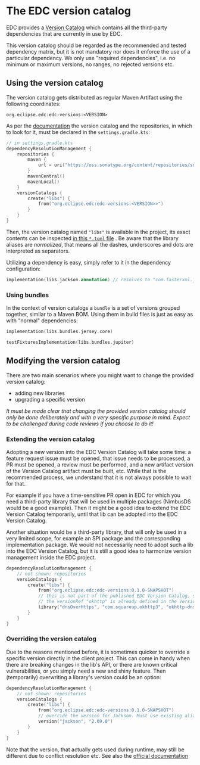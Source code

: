 # The EDC version catalog

EDC provides a [Version Catalog](https://docs.gradle.org/7.4/userguide/platforms.html) which contains all the
third-party dependencies
that are currently in use by EDC.

This version catalog should be regarded as the recommended and tested dependency matrix, but it is not mandatory nor
does it enforce the use of a particular dependency. We only use "required dependencies", i.e. no minimum or maximum
versions, no ranges, no rejected versions etc.

## Using the version catalog

The version catalog gets distributed as regular Maven Artifact using the following coordinates:

```
org.eclipse.edc:edc-versions:<VERSION>
```

As per the [documentation](https://docs.gradle.org/7.4/userguide/platforms.html#sec:importing-published-catalog) the
version catalog and the repositories, in which to look for it, must be declared in the `settings.gradle.kts`:

```kotlin
// in settings.gradle.kts
dependencyResolutionManagement {
    repositories {
        maven {
            url = uri("https://oss.sonatype.org/content/repositories/snapshots/")
        }
        mavenCentral()
        mavenLocal()
    }
    versionCatalogs {
        create("libs") {
            from("org.eclipse.edc:edc-versions:<VERSION>>")
        }
    }
}
```

Then, the version catalog named `"libs"` is available in the project, its exact contents can be
inspected [in this `*.toml` file](https://github.com/eclipse-edc/GradlePlugins/blob/main/gradle/libs.versions.toml)
. Be aware that the library aliases are _normalized_, that means all the dashes, underscores and dots are interpreted as
separators.

Utilizing a dependency is easy, simply refer to it in the dependency configuration:

```kotlin
implementation(libs.jackson.annotation) // resolves to "com.fasterxml.jackson.core:jackson-annotations"
```

### Using bundles

In the context of version catalogs a `bundle` is a set of versions grouped together, similar to a Maven BOM. Using them
in build files is just as easy as with "normal" dependencies:

```kotlin
implementation(libs.bundles.jersey.core)

testFixturesImplementation(libs.bundles.jupiter)   
```

## Modifying the version catalog

There are two main scenarios where you might want to change the provided version catalog:

- adding new libraries
- upgrading a specific version

_It must be made clear that changing the provided version catalog should only be done deliberately and with a very
specific purpose in mind. Expect to be challenged during code reviews if you choose to do it!_

### Extending the version catalog

Adopting a new version into the EDC Version Catalog will take some time: a feature request issue must be opened, that
issue needs to be processed, a PR must be opened, a review must be performed, and a new artifact version of the Version
Catalog artifact must be built, etc. While that is the recommended process, we understand that it is not always possible
to wait for that.

For example if you have a time-sensitive PR open in EDC for which you need a third-party library that
will be used in multiple packages (NimbusDS would be a good example). Then it might be a good idea to extend the EDC
Version Catalog temporarily, until that lib can be adopted into the EDC Version Catalog.

Another situation would be a third-party library, that will only be used in a very limited scope, for example an SPI
package and the corresponding implementation package. We would not necessarily need to adopt such a lib into the EDC
Version Catalog, but it is still a good idea to harmonize version management inside the EDC project.

```kotlin
dependencyResolutionManagement {
    // not shown: repositories
    versionCatalogs {
        create("libs") {
            from("org.eclipse.edc:edc-versions:0.1.0-SNAPSHOT")
            // this is not part of the published EDC Version Catalog, so we'll just "amend" it. 
            // the versionRef "okhttp" is already defined in the Version Catalog
            library("dnsOverHttps", "com.squareup.okhttp3", "okhttp-dnsoverhttps").versionRef("okhttp")
        }
    }
}
```

### Overriding the version catalog

Due to the reasons mentioned before, it is sometimes quicker to override a specific version directly in the client
project. This can come in handy when there are breaking changes in the lib's API, or there are known critical
vulnerabilities, or you simply need a new and shiny feature. Then (temporarily) overwriting a library's version could be
an option:

```kotlin
dependencyResolutionManagement {
    // not shown: repositories
    versionCatalogs {
        create("libs") {
            from("org.eclipse.edc:edc-versions:0.1.0-SNAPSHOT")
            // override the version for Jackson. Must use existing alias
            version("jackson", "2.69.0")
        }
    }
}
```

Note that the version, that actually gets used during runtime, may still be different due to conflict resolution etc.
See also
the [official documentation](https://docs.gradle.org/7.4/userguide/platforms.html#sec:overwriting-catalog-versions)

